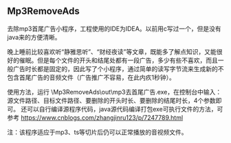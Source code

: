 ## Mp3RemoveAds
去除mp3首尾广告小程序，工程使用的IDE为IDEA。以前用c写过一个，但是没有java来的方便清晰。

晚上睡前比较喜欢听“静雅思听”、“财经夜读”等文章，既能多了解点知识，又能很好的催眠。但是每个文件的开头和结尾处都有一段广告，多少有些不喜欢，而且一般广告时长都是固定的，因此写了个小程序，通过简单的读写字节流来生成新的不包含首尾广告的音频文件（广告推广不容易，在此内疚1秒钟）。

使用方法，运行 \Mp3RemoveAds\out\mp3去首尾广告.exe，在控制台中输入：源文件路径、目标文件路径、要删除的开头时长、要删除的结尾时长，4个参数即可。
还可以自行编译源程序代码，java源代码编译打包exe可执行文件的方法，可参考 https://www.cnblogs.com/zhangjinru123/p/7247789.html

注：该程序适应于mp3、ts等切片后仍可以正常播放的音视频文件。
